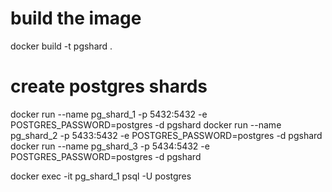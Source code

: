 # build the image
docker build -t pgshard .
# create postgres shards
docker run --name pg_shard_1  -p 5432:5432 -e POSTGRES_PASSWORD=postgres -d pgshard
docker run --name pg_shard_2  -p 5433:5432 -e POSTGRES_PASSWORD=postgres -d pgshard
docker run --name pg_shard_3  -p 5434:5432 -e POSTGRES_PASSWORD=postgres -d pgshard

docker exec -it pg_shard_1 psql -U postgres
